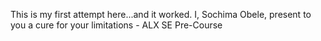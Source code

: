 This is my first attempt here...and it worked.
I, Sochima Obele, present to you a cure for your limitations - ALX SE Pre-Course